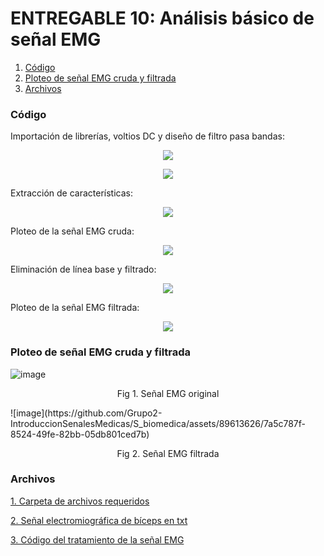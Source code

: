 # **ENTREGABLE 10: Análisis básico de señal EMG**

1. [Código](#id0)
2. [Ploteo de señal EMG cruda y filtrada](#id1)
3. [Archivos](#id2)

### **Código**<a name="id0"></a>
<p align="justify">Importación de librerías, voltios DC y diseño de filtro pasa bandas:</p>
<p align="center"><img src="/ISB/Laboratorios/Imagenes/E10 Código/cod1.png"></p>
<p align="center"><img src="/ISB/Laboratorios/Imagenes/E10 Código/cod2.png"></p>
<p align="justify">Extracción de características:</p>
<p align="center"><img src="/ISB/Laboratorios/Imagenes/E10 Código/cod3.png"></p>
<p align="justify">Ploteo de la señal EMG cruda:</p>
<p align="center"><img src="/ISB/Laboratorios/Imagenes/E10 Código/cod4.png"></p>
<p align="justify">Eliminación de línea base y filtrado:</p>
<p align="center"><img src="/ISB/Laboratorios/Imagenes/E10 Código/cod5.png"></p>
<p align="justify">Ploteo de la señal EMG filtrada:</p>
<p align="center"><img src="/ISB/Laboratorios/Imagenes/E10 Código/cod6.png"></p>

### **Ploteo de señal EMG cruda y filtrada**<a name="id1"></a>
![image](https://github.com/Grupo2-IntroduccionSenalesMedicas/S_biomedica/assets/89613626/696376e4-fe0b-47e6-aad1-a361cc11a041)
<p align="center"> Fig 1. Señal EMG original</p>
![image](https://github.com/Grupo2-IntroduccionSenalesMedicas/S_biomedica/assets/89613626/7a5c787f-8524-49fe-82bb-05db801ced7b)
<p align="center"> Fig 2. Señal EMG filtrada</p>

### **Archivos**<a name="id2"></a>
[1. Carpeta de archivos requeridos](https://github.com/Grupo2-IntroduccionSenalesMedicas/S_biomedica/tree/main/ISB/Laboratorios/Programación/Signal%20treatment/Tratamiento%20EMG)</p>
[2. Señal electromiográfica de bíceps en txt](https://github.com/Grupo2-IntroduccionSenalesMedicas/S_biomedica/blob/main/ISB/Laboratorios/Programación/Signal%20treatment/Tratamiento%20EMG/Biceps%20-%20Carlos.txt)</p>
[3. Código del tratamiento de la señal EMG](https://github.com/Grupo2-IntroduccionSenalesMedicas/S_biomedica/blob/main/ISB/Laboratorios/Programación/Signal%20treatment/Tratamiento%20EMG/Treatment%20EMG.ipynb)</p>
